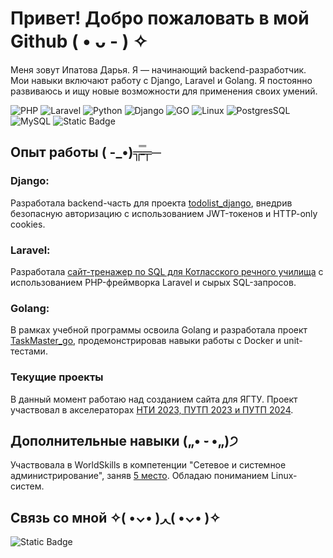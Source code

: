 # Привет! Добро пожаловать в мой Github ( • ᴗ - ) ✧
 Меня зовут Ипатова Дарья. Я — начинающий backend-разработчик. Мои навыки включают работу с Django, Laravel и Golang. Я постоянно развиваюсь и ищу новые возможности для применения своих умений.

 ![PHP](https://img.shields.io/badge/PHP-black?style=flat-square&logo=php&logoColor=%237A86B8&labelColor=black) ![Laravel](https://img.shields.io/badge/Laravel-black?style=flat-square&logo=Laravel)  ![Python](https://img.shields.io/badge/Python-black?style=flat-square&logo=python) ![Django](https://img.shields.io/badge/Django-black?style=flat-square&logo=django&labelColor=%230C4B33) ![GO](https://img.shields.io/badge/Go-black?style=flat-square&logo=go) ![Linux](https://img.shields.io/badge/Linux-black?style=flat-square&logo=linux&logoColor=white) ![PostgresSQL](https://img.shields.io/badge/PostgreSQL-black?style=flat-square&logo=PostgreSQL&logoColor=white) ![MySQL](https://img.shields.io/badge/MySQL-black?style=flat-square&logo=mysql&logoColor=white&labelColor=black) ![Static Badge](https://img.shields.io/badge/Docker-black?style=flat-square&logo=docker)

## Опыт работы ( -_•)╦̵̵̿╤─
 ### Django:  
  Разработала backend-часть для проекта  [todolist_django](https://github.com/Qumansa/todolist_django), внедрив безопасную авторизацию с использованием JWT-токенов и HTTP-only cookies.
 ### Laravel:
  Разработала [сайт-тренажер по SQL для Котласского речного училища](http://tren-kotlass.1gb.ru) с использованием PHP-фреймворка Laravel и сырых SQL-запросов.
 ### Golang:
  В рамках учебной программы освоила Golang и разработала проект [TaskMaster_go](https://github.com/feewo/TaskMaster_go), продемонстрировав навыки работы с Docker и unit-тестами.

 ### Текущие проекты
  В данный момент работаю над созданием сайта для ЯГТУ. Проект участвовал в акселераторах [НТИ 2023, ПУТП 2023 и ПУТП 2024](https://pt.2035.university/project/sajt-proektnoj-deatelnosti-agtu).

## Дополнительные навыки („• ֊ •„)੭
  Участвовала в WorldSkills в компетенции "Сетевое и системное администрирование", заняв [5 место](https://www.kfgumrf.ru/novosti/nauka/item/555-v-otkrytyj-regionalnyj-chempionat-molodye-professionaly-worldskills-russia](https://www.kfgumrf.ru/novosti/nauka/item/555-v-otkrytyj-regionalnyj-chempionat-molodye-professionaly-worldskills-russia)). Обладаю пониманием Linux-систем.

## Связь со мной ✧( •⌄• )◞◟( •⌄• )✧
 ![Static Badge](https://img.shields.io/badge/Telegram-black?style=for-the-badge&logo=Telegram&link=https%3A%2F%2Ft.me%2Ffeewo)